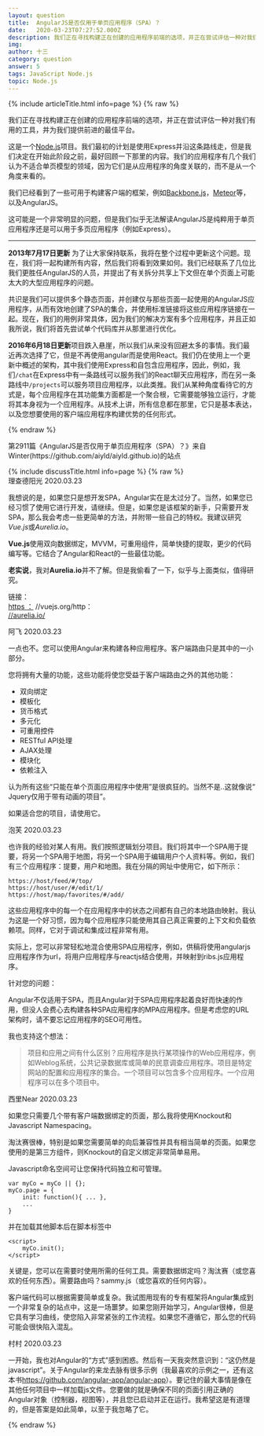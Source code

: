 ```yaml
---
layout: question
title:  AngularJS是否仅用于单页应用程序（SPA）？
date:   2020-03-23T07:27:52.000Z
description: 我们正在寻找构建正在创建的应用程序前端的选项，并正在尝试评估一种对我们有用的工具，并为我们提供前进的最佳平台。这是一个Node.js项目。我们最初的计...
img: 
author: 十三
category: question
answer: 5
tags: JavaScript Node.js
topic: Node.js
---
```

<div class="article-root">
  <div class="article">
    {% include articleTitle.html info=page %}
    {% raw %}
    <div class="article-content"><p><font style="vertical-align: inherit;"><font style="vertical-align: inherit;">我们正在寻找构建正在创建的应用程序前端的选项，并正在尝试评估一种对我们有用的工具，并为我们提供前进的最佳平台。</font></font></p>

<p><font style="vertical-align: inherit;"><font style="vertical-align: inherit;">这是一个</font></font><a href="http://en.wikipedia.org/wiki/Node.js"><font style="vertical-align: inherit;"><font style="vertical-align: inherit;">Node.js</font></font></a><font style="vertical-align: inherit;"><font style="vertical-align: inherit;">项目。</font><font style="vertical-align: inherit;">我们最初的计划是使用Express并沿这条路线走，但是我们决定在开始此阶段之前，最好回顾一下那里的内容。</font><font style="vertical-align: inherit;">我们的应用程序有几个我们认为不适合单页模型的领域，因为它们是从应用程序的角度关联的，而不是从一个角度来看的。</font></font></p>

<p><font style="vertical-align: inherit;"><font style="vertical-align: inherit;">我们已经看到了一些可用于构建客户端的框架，例如</font></font><a href="https://en.wikipedia.org/wiki/Backbone.js"><font style="vertical-align: inherit;"><font style="vertical-align: inherit;">Backbone.js</font></font></a><font style="vertical-align: inherit;"><font style="vertical-align: inherit;">，</font></font><a href="https://en.wikipedia.org/wiki/Meteor_%28web_framework%29"><font style="vertical-align: inherit;"><font style="vertical-align: inherit;">Meteor</font></font></a><font style="vertical-align: inherit;"><font style="vertical-align: inherit;">等，以及AngularJS。</font></font></p>

<p><font style="vertical-align: inherit;"><font style="vertical-align: inherit;">这可能是一个非常明显的问题，但是我们似乎无法解读AngularJS是纯粹用于单页应用程序还是可以用于多页应用程序（例如Express）。</font></font></p>

<hr>

<p><strong><font style="vertical-align: inherit;"><font style="vertical-align: inherit;">2013年7月17日更新</font></font></strong><font style="vertical-align: inherit;"><font style="vertical-align: inherit;"> 
为了让大家保持联系，我将在整个过程中更新这个问题。</font><font style="vertical-align: inherit;">现在，我们将一起构建所有内容，然后我们将看到效果如何。</font><font style="vertical-align: inherit;">我们已经联系了几位比我们更胜任AngularJS的人员，并提出了有关拆分共享上下文但在单个页面上可能太大的大型应用程序的问题。</font></font></p>

<p><font style="vertical-align: inherit;"><font style="vertical-align: inherit;">共识是我们可以提供多个静态页面，并创建仅与那些页面一起使用的AngularJS应用程序，从而有效地创建了SPA的集合，并使用标准链接将这些应用程序链接在一起。</font><font style="vertical-align: inherit;">现在，我们的用例非常具体，因为我们的解决方案有多个应用程序，并且正如我所说，我们将首先尝试单个代码库并从那里进行优化。</font></font></p>

<p><strong><font style="vertical-align: inherit;"><font style="vertical-align: inherit;">2016年6月18日更新</font></font></strong><font style="vertical-align: inherit;"><font style="vertical-align: inherit;">项目跌入悬崖，所以我们从来没有回避太多的事情。</font><font style="vertical-align: inherit;">我们最近再次选择了它，但是不再使用angular而是使用React。</font><font style="vertical-align: inherit;">我们仍在使用上一个更新中概述的架构，其中我们使用Express和自包含应用程序，因此，例如，我们</font></font><code>/chat</code><font style="vertical-align: inherit;"><font style="vertical-align: inherit;">在Express中</font><font style="vertical-align: inherit;">有一条</font><font style="vertical-align: inherit;">路线可以服务我们的React聊天应用程序，而在另一条路线中</font></font><code>/projects</code><font style="vertical-align: inherit;"><font style="vertical-align: inherit;">可以服务项目应用程序，以此类推。</font><font style="vertical-align: inherit;">我们从某种角度看待它的方式是，每个应用程序在其功能集方面都是一个聚合根，它需要能够独立运行，才能将其本身视为一个应用程序。</font><font style="vertical-align: inherit;">从技术上讲，所有信息都在那里，它只是基本表达，以及您想要使用的客户端应用程序构建优势的任何形式。</font></font></p></div>
    {% endraw %}
  </div>
  <p class="winter_mark">第2911篇《AngularJS是否仅用于单页应用程序（SPA）？》来自Winter(https://github.com/aiyld/aiyld.github.io)的站点</p>
  <div class="discuss-wrapper">
    {% include discussTitle.html info=page %}
    {% raw %}
    <div class="discuss-list">
    <div class="discuss-item">
        <div class="discuss-parent">
          <div class="discuss-meta">
            <span class="discuss-user">理查德阳光</span>
            <span class="discuss-time">2020.03.23</span>
          </div>
          <div class="discuss-comment"><p><font style="vertical-align: inherit;"><font style="vertical-align: inherit;">我想说的是，如果您只是想开发SPA，Angular实在是太过分了。</font><font style="vertical-align: inherit;">当然，如果您已经习惯了使用它进行开发，请继续。</font><font style="vertical-align: inherit;">但是，如果您是该框架的新手，只需要开发SPA，那么我会考虑一些更简单的方法，并附带一些自己的特权。</font><font style="vertical-align: inherit;">我建议研究</font></font><em><font style="vertical-align: inherit;"><font style="vertical-align: inherit;">Vue.js</font></font></em><font style="vertical-align: inherit;"><font style="vertical-align: inherit;">或</font></font><em><font style="vertical-align: inherit;"><font style="vertical-align: inherit;">Aurelia.io</font></font></em><font style="vertical-align: inherit;"><font style="vertical-align: inherit;">。</font></font></p>

<p><strong><font style="vertical-align: inherit;"><font style="vertical-align: inherit;">Vue.js</font></font></strong><font style="vertical-align: inherit;"><font style="vertical-align: inherit;">使用双向数据绑定，MVVM，可重用组件，简单快捷的提取，更少的代码编写等。它结合了Angular和React的一些最佳功能。</font></font></p>

<p><strong><font style="vertical-align: inherit;"><font style="vertical-align: inherit;">老实说</font></font></strong><font style="vertical-align: inherit;"><font style="vertical-align: inherit;">，我对</font><strong><font style="vertical-align: inherit;">Aurelia.io</font></strong><font style="vertical-align: inherit;">并不了解。</font><font style="vertical-align: inherit;">但是我偷看了一下，似乎与上面类似，值得研究。</font></font></p>

<p><font style="vertical-align: inherit;"><font style="vertical-align: inherit;">链接：</font></font><br>
<a href="https://vuejs.org/" rel="nofollow noreferrer"><font style="vertical-align: inherit;"><font style="vertical-align: inherit;">https </font></font></a><font style="vertical-align: inherit;"><a href="http://aurelia.io/" rel="nofollow noreferrer"><font style="vertical-align: inherit;">：</font></a><font style="vertical-align: inherit;"> //vuejs.org/http：</font></font><br>
<a href="http://aurelia.io/" rel="nofollow noreferrer"><font style="vertical-align: inherit;"><font style="vertical-align: inherit;">//aurelia.io/</font></font></a></p></div>
        </div></div><div class="discuss-item">
        <div class="discuss-parent">
          <div class="discuss-meta">
            <span class="discuss-user">阿飞</span>
            <span class="discuss-time">2020.03.23</span>
          </div>
          <div class="discuss-comment"><p><font style="vertical-align: inherit;"><font style="vertical-align: inherit;">一点也不。</font><font style="vertical-align: inherit;">您可以使用Angular来构建各种应用程序。</font><font style="vertical-align: inherit;">客户端路由只是其中的一小部分。</font></font></p>

<p><font style="vertical-align: inherit;"><font style="vertical-align: inherit;">您将拥有大量的功能，这些功能将使您受益于客户端路由之外的其他功能：</font></font></p>

<ul>
<li><font style="vertical-align: inherit;"><font style="vertical-align: inherit;">双向绑定</font></font></li>
<li><font style="vertical-align: inherit;"><font style="vertical-align: inherit;">模板化</font></font></li>
<li><font style="vertical-align: inherit;"><font style="vertical-align: inherit;">货币格式</font></font></li>
<li><font style="vertical-align: inherit;"><font style="vertical-align: inherit;">多元化</font></font></li>
<li><font style="vertical-align: inherit;"><font style="vertical-align: inherit;">可重用控件</font></font></li>
<li><font style="vertical-align: inherit;"><font style="vertical-align: inherit;">RESTful API处理</font></font></li>
<li><font style="vertical-align: inherit;"><font style="vertical-align: inherit;">AJAX处理</font></font></li>
<li><font style="vertical-align: inherit;"><font style="vertical-align: inherit;">模块化</font></font></li>
<li><font style="vertical-align: inherit;"><font style="vertical-align: inherit;">依赖注入</font></font></li>
</ul>

<p><font style="vertical-align: inherit;"><font style="vertical-align: inherit;">认为所有这些“只能在单个页面应用程序中使用”是很疯狂的。</font><font style="vertical-align: inherit;">当然不是..这就像说“ Jquery仅用于带有动画的项目”。</font></font></p>

<p><font style="vertical-align: inherit;"><font style="vertical-align: inherit;">如果适合您的项目，请使用它。</font></font></p></div>
        </div></div><div class="discuss-item">
        <div class="discuss-parent">
          <div class="discuss-meta">
            <span class="discuss-user">泡芙</span>
            <span class="discuss-time">2020.03.23</span>
          </div>
          <div class="discuss-comment"><p><font style="vertical-align: inherit;"><font style="vertical-align: inherit;">也许我的经验对某人有用。</font><font style="vertical-align: inherit;">我们按照逻辑划分项目。</font><font style="vertical-align: inherit;">我们将其中一个SPA用于提要，将另一个SPA用于地图，将另一个SPA用于编辑用户个人资料等。例如，我们有三个应用程序：提要，用户和地图。</font><font style="vertical-align: inherit;">我在分隔的网址中使用它，如下所示：</font></font></p>

<pre><code>https://host/feed/#/top/<font></font>
https://host/user/#/edit/1/<font></font>
https://host/map/favorites/#/add/<font></font>
</code></pre>

<p><font style="vertical-align: inherit;"><font style="vertical-align: inherit;">这些应用程序中的每一个在应用程序中的状态之间都有自己的本地路由映射。</font><font style="vertical-align: inherit;">我认为这是一个好习惯，因为每个应用程序只能使用其自己真正需要的上下文和负载依赖项。</font><font style="vertical-align: inherit;">同样，它对于调试和集成过程非常有用。</font></font></p>

<p><font style="vertical-align: inherit;"><font style="vertical-align: inherit;">实际上，您可以非常轻松地混合使用SPA应用程序，例如，供稿将使用angularjs应用程序作为url，将用户应用程序与reactjs结合使用，并映射到ribs.js应用程序。</font></font></p>

<p><font style="vertical-align: inherit;"><font style="vertical-align: inherit;">针对您的问题：</font></font></p>

<p><font style="vertical-align: inherit;"><font style="vertical-align: inherit;">Angular不仅适用于SPA，而且Angular对于SPA应用程序起着良好而快速的作用，但没人会费心去构建各种SPA应用程序的MPA应用程序。</font><font style="vertical-align: inherit;">但是考虑您的URL架构时，请不要忘记应用程序的SEO可用性。</font></font></p>

<p><font style="vertical-align: inherit;"><font style="vertical-align: inherit;">我也支持这个想法：</font></font></p>

<blockquote>
  <p><font style="vertical-align: inherit;"><font style="vertical-align: inherit;">项目和应用之间有什么区别？</font><font style="vertical-align: inherit;">应用程序是执行某项操作的Web应用程序，例如Weblog系统，公共记录数据库或简单的民意调查应用程序。</font><font style="vertical-align: inherit;">项目是特定网站的配置和应用程序的集合。</font><font style="vertical-align: inherit;">一个项目可以包含多个应用程序。</font><font style="vertical-align: inherit;">一个应用程序可以在多个项目中。</font></font></p>
</blockquote></div>
        </div></div><div class="discuss-item">
        <div class="discuss-parent">
          <div class="discuss-meta">
            <span class="discuss-user">西里Near</span>
            <span class="discuss-time">2020.03.23</span>
          </div>
          <div class="discuss-comment"><p><font style="vertical-align: inherit;"><font style="vertical-align: inherit;">如果您只需要几个带有客户端数据绑定的页面，那么我将使用Knockout和Javascript Namespacing。 </font></font></p>

<p><font style="vertical-align: inherit;"><font style="vertical-align: inherit;">淘汰赛很棒，特别是如果您需要简单的向后兼容性并具有相当简单的页面。</font><font style="vertical-align: inherit;">如果您使用的是第三方组件，则Knockout的自定义绑定非常简单易用。</font></font></p>

<p><font style="vertical-align: inherit;"><font style="vertical-align: inherit;">Javascript命名空间可让您保持代码独立和可管理。 </font></font></p>

<pre><code>var myCo = myCo || {};<font></font>
myCo.page = {<font></font>
    init: function(){ ... },<font></font>
    ...<font></font>
}<font></font>
</code></pre>

<p><font style="vertical-align: inherit;"><font style="vertical-align: inherit;">并在加载其他脚本后在脚本标签中</font></font></p>

<pre><code>&lt;script&gt;<font></font>
    myCo.init();<font></font>
&lt;/script&gt;<font></font>
</code></pre>

<p><font style="vertical-align: inherit;"><font style="vertical-align: inherit;">关键是，您可以在需要时使用所需的任何工具。</font><font style="vertical-align: inherit;">需要数据绑定吗？</font><font style="vertical-align: inherit;">淘汰赛（或您喜欢的任何东西）。</font><font style="vertical-align: inherit;">需要路由吗？</font><font style="vertical-align: inherit;">sammy.js（或您喜欢的任何内容）。</font></font></p>

<p><font style="vertical-align: inherit;"><font style="vertical-align: inherit;">客户端代码可以根据需要简单或复杂。</font><font style="vertical-align: inherit;">我试图用现有的专有框架将Angular集成到一个非常复杂的站点中，这是一场噩梦。</font><font style="vertical-align: inherit;">如果您刚开始学习，Angular很棒，但是它具有学习曲线，使您陷入非常紧张的工作流程。</font><font style="vertical-align: inherit;">如果您不遵循它，那么您的代码可能会很快陷入混乱。</font></font></p></div>
        </div></div><div class="discuss-item">
        <div class="discuss-parent">
          <div class="discuss-meta">
            <span class="discuss-user">村村</span>
            <span class="discuss-time">2020.03.23</span>
          </div>
          <div class="discuss-comment"><p><font style="vertical-align: inherit;"><font style="vertical-align: inherit;">一开始，我也对Angular的“方式”感到困惑。</font><font style="vertical-align: inherit;">然后有一天我突然意识到：“这仍然是javascript”。</font><font style="vertical-align: inherit;">关于Angular的来龙去脉有很多示例（我最喜欢的示例之一，还有这本书</font></font><a href="https://github.com/angular-app/angular-app" rel="noreferrer"><font style="vertical-align: inherit;"><font style="vertical-align: inherit;">https://github.com/angular-app/angular-app</font></font></a><font style="vertical-align: inherit;"><font style="vertical-align: inherit;">）。</font><font style="vertical-align: inherit;">要记住的最大事情是像在其他任何项目中一样加载js文件。</font><font style="vertical-align: inherit;">您要做的就是确保不同的页面引用正确的Angular对象（控制器，视图等），并且您已启动并正在运行。</font><font style="vertical-align: inherit;">我希望这是有道理的，但是答案是如此简单，以至于我忽略了它。</font></font></p></div>
        </div></div>
    </div>
    {% endraw %}
  </div>
<div>
